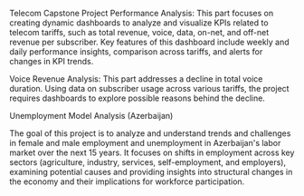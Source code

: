 Telecom Capstone Project
Performance Analysis: This part focuses on creating dynamic dashboards to analyze and visualize KPIs related to telecom tariffs, such as total revenue, voice, data, on-net, and off-net revenue per subscriber. 
Key features of this dashboard include weekly and daily performance insights, comparison across tariffs, and alerts for changes in KPI trends.

Voice Revenue Analysis: This part addresses a decline in total voice duration. Using data on subscriber usage across various tariffs, the project requires dashboards to explore possible reasons behind the decline.

Unemployment Model Analysis (Azerbaijan)

The goal of this project is to analyze and understand trends and challenges in female and male employment and unemployment in Azerbaijan's labor market over the next 15 years. 
It focuses on shifts in employment across key sectors (agriculture, industry, services, self-employment, and employers), examining potential causes and providing insights into structural changes in the economy and their implications for workforce participation.
